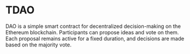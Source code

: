 # TDAO
DAO is a simple smart contract for decentralized decision-making on the Ethereum blockchain. Participants can propose ideas and vote on them. Each proposal remains active for a fixed duration, and decisions are made based on the majority vote.
